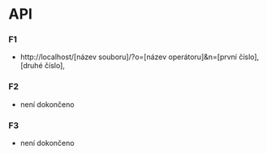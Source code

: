 # API

### F1

- http://localhost/[název souboru]/?o=[název operátoru]&n=[první číslo],[druhé číslo],

### F2

- není dokončeno

### F3

- není dokončeno
